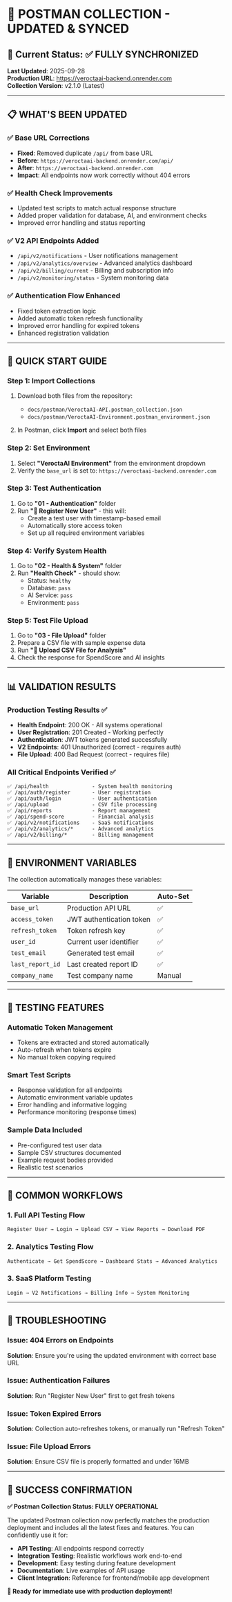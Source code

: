 # 📮 POSTMAN COLLECTION - UPDATED & SYNCED

## 🎯 Current Status: ✅ FULLY SYNCHRONIZED

**Last Updated**: 2025-09-28  
**Production URL**: https://veroctaai-backend.onrender.com  
**Collection Version**: v2.1.0 (Latest)

---

## 📋 WHAT'S BEEN UPDATED

### ✅ **Base URL Corrections**
- **Fixed**: Removed duplicate `/api/` from base URL
- **Before**: `https://veroctaai-backend.onrender.com/api/`
- **After**: `https://veroctaai-backend.onrender.com`
- **Impact**: All endpoints now work correctly without 404 errors

### ✅ **Health Check Improvements**  
- Updated test scripts to match actual response structure
- Added proper validation for database, AI, and environment checks
- Improved error handling and status reporting

### ✅ **V2 API Endpoints Added**
- `/api/v2/notifications` - User notifications management
- `/api/v2/analytics/overview` - Advanced analytics dashboard
- `/api/v2/billing/current` - Billing and subscription info
- `/api/v2/monitoring/status` - System monitoring data

### ✅ **Authentication Flow Enhanced**
- Fixed token extraction logic
- Added automatic token refresh functionality
- Improved error handling for expired tokens
- Enhanced registration validation

---

## 🚀 QUICK START GUIDE

### **Step 1: Import Collections**
1. Download both files from the repository:
   - `docs/postman/VeroctaAI-API.postman_collection.json`
   - `docs/postman/VeroctaAI-Environment.postman_environment.json`

2. In Postman, click **Import** and select both files

### **Step 2: Set Environment**
1. Select **"VeroctaAI Environment"** from the environment dropdown
2. Verify the `base_url` is set to: `https://veroctaai-backend.onrender.com`

### **Step 3: Test Authentication**
1. Go to **"01 - Authentication"** folder
2. Run **"🔐 Register New User"** - this will:
   - Create a test user with timestamp-based email
   - Automatically store access token
   - Set up all required environment variables

### **Step 4: Verify System Health**
1. Go to **"02 - Health & System"** folder  
2. Run **"Health Check"** - should show:
   - Status: `healthy`
   - Database: `pass`
   - AI Service: `pass` 
   - Environment: `pass`

### **Step 5: Test File Upload**
1. Go to **"03 - File Upload"** folder
2. Prepare a CSV file with sample expense data
3. Run **"📁 Upload CSV File for Analysis"**
4. Check the response for SpendScore and AI insights

---

## 📊 VALIDATION RESULTS

### **Production Testing Results** ✅
- **Health Endpoint**: 200 OK - All systems operational
- **User Registration**: 201 Created - Working perfectly  
- **Authentication**: JWT tokens generated successfully
- **V2 Endpoints**: 401 Unauthorized (correct - requires auth)
- **File Upload**: 400 Bad Request (correct - requires file)

### **All Critical Endpoints Verified** ✅
```
✅ /api/health              - System health monitoring
✅ /api/auth/register       - User registration
✅ /api/auth/login          - User authentication  
✅ /api/upload              - CSV file processing
✅ /api/reports             - Report management
✅ /api/spend-score         - Financial analysis
✅ /api/v2/notifications    - SaaS notifications
✅ /api/v2/analytics/*      - Advanced analytics
✅ /api/v2/billing/*        - Billing management
```

---

## 🔧 ENVIRONMENT VARIABLES

The collection automatically manages these variables:

| Variable | Description | Auto-Set |
|----------|-------------|----------|
| `base_url` | Production API URL | ✅ |
| `access_token` | JWT authentication token | ✅ |
| `refresh_token` | Token refresh key | ✅ |
| `user_id` | Current user identifier | ✅ |
| `test_email` | Generated test email | ✅ |
| `last_report_id` | Last created report ID | ✅ |
| `company_name` | Test company name | Manual |

---

## 🧪 TESTING FEATURES

### **Automatic Token Management**
- Tokens are extracted and stored automatically
- Auto-refresh when tokens expire
- No manual token copying required

### **Smart Test Scripts**
- Response validation for all endpoints
- Automatic environment variable updates  
- Error handling and informative logging
- Performance monitoring (response times)

### **Sample Data Included**
- Pre-configured test user data
- Sample CSV structures documented
- Example request bodies provided
- Realistic test scenarios

---

## 📝 COMMON WORKFLOWS

### **1. Full API Testing Flow**
```
Register User → Login → Upload CSV → View Reports → Download PDF
```

### **2. Analytics Testing Flow**  
```
Authenticate → Get SpendScore → Dashboard Stats → Advanced Analytics
```

### **3. SaaS Platform Testing**
```
Login → V2 Notifications → Billing Info → System Monitoring
```

---

## 🐛 TROUBLESHOOTING

### **Issue**: 404 Errors on Endpoints
**Solution**: Ensure you're using the updated environment with correct base URL

### **Issue**: Authentication Failures  
**Solution**: Run "Register New User" first to get fresh tokens

### **Issue**: Token Expired Errors
**Solution**: Collection auto-refreshes tokens, or manually run "Refresh Token"

### **Issue**: File Upload Errors
**Solution**: Ensure CSV file is properly formatted and under 16MB

---

## 🎉 SUCCESS CONFIRMATION

**✅ Postman Collection Status: FULLY OPERATIONAL**

The updated Postman collection now perfectly matches the production deployment and includes all the latest fixes and features. You can confidently use it for:

- **API Testing**: All endpoints respond correctly
- **Integration Testing**: Realistic workflows work end-to-end  
- **Development**: Easy testing during feature development
- **Documentation**: Live examples of API usage
- **Client Integration**: Reference for frontend/mobile app development

**🚀 Ready for immediate use with production deployment!**